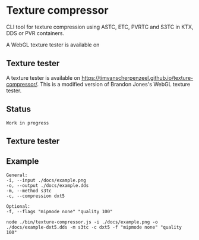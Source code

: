 # Texture compressor

CLI tool for texture compression using ASTC, ETC, PVRTC and S3TC in KTX, DDS or PVR containers.

A WebGL texture tester is available on

## Texture tester

A texture tester is available on https://timvanscherpenzeel.github.io/texture-compressor/.
This is a modified version of Brandon Jones's WebGL texture tester.

## Status

	Work in progress

## Texture tester



## Example

	General:
	-i, --input ./docs/example.png
	-o, --output ./docs/example.dds
	-m, --method s3tc
	-c, --compression dxt5

	Optional:
	-f, --flags "mipmode none" "quality 100"

    node ./bin/texture-compressor.js -i ./docs/example.png -o ./docs/example-dxt5.dds -m s3tc -c dxt5 -f "mipmode none" "quality 100"
